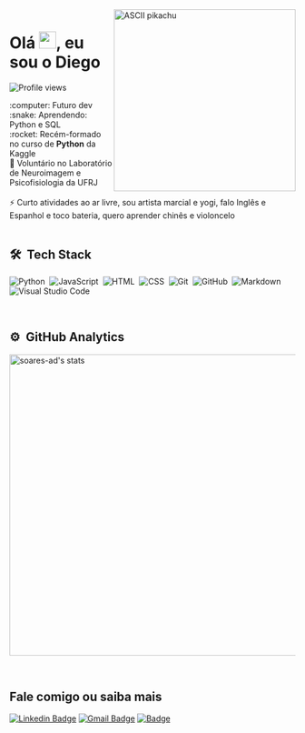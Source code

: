<img align="right" height="320em" src="https://user-images.githubusercontent.com/68669255/144671801-5357299e-0306-447e-8d36-99ce6b3e2b36.gif" alt="ASCII pikachu">
<h1 align="left">Olá <img src="https://raw.githubusercontent.com/kaueMarques/kaueMarques/master/hi.gif" width="30px">, eu sou o Diego</h1>
<p align="left"> <img src="https://komarev.com/ghpvc/?username=soares-ad&color=green" alt="Profile views" /> </p>
:computer: Futuro dev
<br/> :snake: Aprendendo: Python e SQL
<br/> :rocket: Recém-formado no curso de <strong>Python</strong> da Kaggle
<br/> 🧠 Voluntário no Laboratório de Neuroimagem e Psicofisiologia da UFRJ
<br/>
<br/> ⚡ Curto atividades ao ar livre, sou artista marcial e yogi, falo Inglês e Espanhol e toco bateria, quero aprender chinês e violoncelo
<br/>
<br/>

## 🛠 &nbsp;Tech Stack

![Python](https://img.shields.io/badge/-python-162E1C?style=flat&logo=python)&nbsp;
![JavaScript](https://img.shields.io/badge/-JavaScript-162E1C?style=flat&logo=javascript)&nbsp;
![HTML](https://img.shields.io/badge/-HTML-162E1C?style=flat&logo=HTML5)&nbsp;
![CSS](https://img.shields.io/badge/-CSS-162E1C?style=flat&logo=CSS3&logoColor=1572B6)&nbsp;
![Git](https://img.shields.io/badge/-Git-162E1C?style=flat&logo=git)&nbsp;
![GitHub](https://img.shields.io/badge/-GitHub-162E1C?style=flat&logo=github)&nbsp;
![Markdown](https://img.shields.io/badge/-Markdown-162E1C?style=flat&logo=markdown)&nbsp;
![Visual Studio Code](https://img.shields.io/badge/-Visual%20Studio%20Code-162E1C?style=flat&logo=visual-studio-code&logoColor=007ACC)&nbsp;

<br/>

## ⚙️ &nbsp;GitHub Analytics

<p align="left">
<img width="530em" src="https://github-readme-stats.vercel.app/api?username=soares-ad&show_icons=true&theme=merko" alt="soares-ad's stats"/>
</p>

<br/>

## Fale comigo ou saiba mais
[![Linkedin Badge](https://img.shields.io/badge/-DiegoSoares-162E1C?style=flat&logo=Linkedin&logoColor=white&link=https://www.linkedin.com/in/diegoasoares/)](https://www.linkedin.com/in/diegoasoares/)
[![Gmail Badge](https://img.shields.io/badge/-Gmail-162E1C?style=flat&logo=Gmail&logoColor=white&link=mailto:augusto.diego.s@gmail.com)](mailto:augusto.diego.s@gmail.com)
[![Badge](https://img.shields.io/badge/-Lattes-162E1C?style=flat&logo=http://lattes.cnpq.br/7341316609743747)](http://lattes.cnpq.br/7341316609743747)

<!--

![Node.js](https://img.shields.io/badge/-Node.js-05122A?style=flat&logo=node.js)&nbsp;
![React](https://img.shields.io/badge/-React-05122A?style=flat&logo=react)&nbsp;
![PostgreSQL](https://img.shields.io/badge/-PostgreSQL-05122A?style=flat&logo=postgresql)&nbsp;
![SQLite](https://img.shields.io/badge/-SQLite-05122A?style=flat&logo=sqlite)&nbsp;

Here are some ideas to get you started:

- 🔭 I’m currently working on ...
- 🌱 I’m currently learning ...
- 👯 I’m looking to collaborate on ...
- 🤔 I’m looking for help with ...
- 💬 Ask me about ...
- 📫 How to reach me: ...
- 😄 Pronouns: ...
- ⚡ Fun fact: ...
-->
